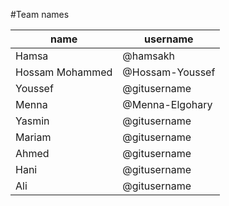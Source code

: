 #Team names

| name    |    username  |
| ------- | ------------ |
| Hamsa   | @hamsakh |
| Hossam Mohammed   | @Hossam-Youssef |
| Youssef   | @gitusername |
| Menna   | @Menna-Elgohary|
| Yasmin   | @gitusername |
| Mariam   | @gitusername |
| Ahmed   | @gitusername |
| Hani    | @gitusername |
| Ali   | @gitusername |
